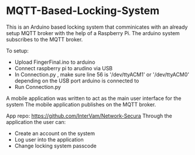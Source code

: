 # MQTT-Based-Locking-System
This is an Arduino based locking system that comminicates with an already setup MQTT broker with the help of a Raspberry Pi.
The arduino system subscribes to the MQTT broker.

To setup:
- Upload FingerFinal.ino to arduino
- Connect raspberry pi to arudino via USB
- In Connection.py , make sure line 56 is '/dev/ttyACM1' or '/dev/ttyACM0' depending on the USB port arduino is connected to
- Run Connection.py

A mobile application was written to act as the main user interface for the system
The mobile application publishes on the MQTT broker.

App repo: https://github.com/InterVam/Network-Secura
Through the application the user can:
- Create an account on the system
- Log user into the application
- Change locking system passcode
